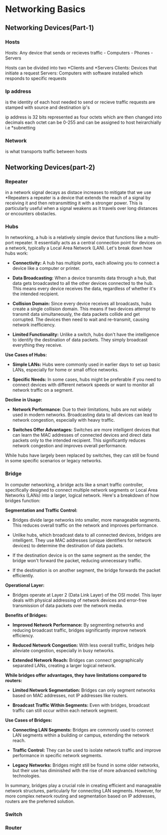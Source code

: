 # Networking Basics

## Networking Devices(Part-1)

### Hosts

Hosts: Any device that sends or recieves traffic
       - Computers
       - Phones
       - Servers

Hosts can be divided into two *Clients and *Servers 
Clients: Devices that initiate a request
Servers: Computers with software installed which responds to specific requests

### Ip address

is the identity of each host needed to send or recieve traffic
requests are stamped with source and destination ip's

ip address is 32 bits represented as four octets which are then changed into decimals
each octet can be 0-255 and can be assigned to host heirarchially i.e *subnetting

### Network

is what transports traffic between hosts

## Networking Devices(part-2)

### Repeater 

in a network signal decays as distace increases to mitigate that we use *Repeaters
a repeater is a device that extends the reach of a signal by receiving it and then retransmitting it with a stronger power. 
This is particularly useful when a signal weakens as it travels over long distances or encounters obstacles.

### Hubs

In networking, a hub is a relatively simple device that functions like a multi-port repeater. It essentially acts as a central connection point for devices on a network, typically a Local Area Network (LAN). Let's break down how hubs work:

* **Connectivity:**  A hub has multiple ports, each allowing you to connect a device like a computer or printer.

* **Data Broadcasting:** When a device transmits data through a hub, that data gets broadcasted to all the other devices connected to the hub. This means every device receives the data, regardless of whether it's the intended recipient.

* **Collision Domain:** Since every device receives all broadcasts, hubs create a single collision domain. This means if two devices attempt to transmit data simultaneously, the data packets collide and get corrupted. The devices then need to wait and re-transmit, causing network inefficiency.  

* **Limited Functionality:** Unlike a switch, hubs don't have the intelligence to identify the destination of data packets. They simply broadcast everything they receive.

**Use Cases of Hubs:**

* **Simple LANs:** Hubs were commonly used in earlier days to set up basic LANs, especially for home or small office networks.

* **Specific Needs:** In some cases, hubs might be preferable if you need to connect devices with different network speeds or want to monitor all network traffic on a segment.

**Decline in Usage:**

* **Network Performance:** Due to their limitations, hubs are not widely used in modern networks. Broadcasting data to all devices can lead to network congestion, especially with heavy traffic.

* **Switches Offer Advantages:** Switches are more intelligent devices that can learn the MAC addresses of connected devices and direct data packets only to the intended recipient. This significantly reduces network congestion and improves overall performance.

While hubs have largely been replaced by switches, they can still be found in some specific scenarios or legacy networks. 


### Bridge

In computer networking, a bridge acts like a smart traffic controller, specifically designed to connect multiple network segments or Local Area Networks (LANs) into a larger, logical network. Here's a breakdown of how bridges function:

**Segmentation and Traffic Control:**

* Bridges divide large networks into smaller, more manageable segments. This reduces overall traffic on the network and improves performance.

* Unlike hubs, which broadcast data to all connected devices, bridges are intelligent. They use MAC addresses (unique identifiers for network devices) to determine the destination of data packets.

* If the destination device is on the same segment as the sender, the bridge won't forward the packet, reducing unnecessary traffic.

* If the destination is on another segment, the bridge forwards the packet efficiently.

**Operational Layer:**

* Bridges operate at Layer 2 (Data Link Layer) of the OSI model. This layer deals with physical addressing of network devices and error-free transmission of data packets over the network media.

**Benefits of Bridges:**

* **Improved Network Performance:** By segmenting networks and reducing broadcast traffic, bridges significantly improve network efficiency.

* **Reduced Network Congestion:** With less overall traffic, bridges help alleviate congestion, especially in busy networks.

* **Extended Network Reach:** Bridges can connect geographically separated LANs, creating a larger logical network.


**While bridges offer advantages, they have limitations compared to routers:**

* **Limited Network Segmentation:** Bridges can only segment networks based on MAC addresses, not IP addresses like routers.

* **Broadcast Traffic Within Segments:** Even with bridges, broadcast traffic can still occur within each network segment.

**Use Cases of Bridges:**

* **Connecting LAN Segments:** Bridges are commonly used to connect LAN segments within a building or campus, extending the network reach.

* **Traffic Control:** They can be used to isolate network traffic and improve performance in specific network segments.

* **Legacy Networks:** Bridges might still be found in some older networks, but their use has diminished with the rise of more advanced switching technologies.

In summary, bridges play a crucial role in creating efficient and manageable network structures, particularly for connecting LAN segments. However, for more complex network routing and segmentation based on IP addresses, routers are the preferred solution.

### Switch

### Router

